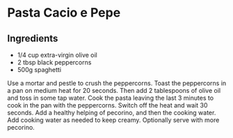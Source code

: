 # Pasta Cacio e Pepe

## Ingredients
- 1/4 cup extra-virgin olive oil
- 2 tbsp black peppercorns
- 500g spaghetti

Use a mortar and pestle to crush the peppercorns. Toast the peppercorns in a pan on medium heat for 20 seconds. Then add 2 tablespoons of olive oil and toss in some tap water. Cook the pasta leaving the last 3 minutes to cook in the pan with the peppercorns. Switch off the heat and wait 30 seconds. Add a healthy helping of pecorino, and then the cooking water. Add cooking water as needed to keep creamy. Optionally serve with more pecorino.